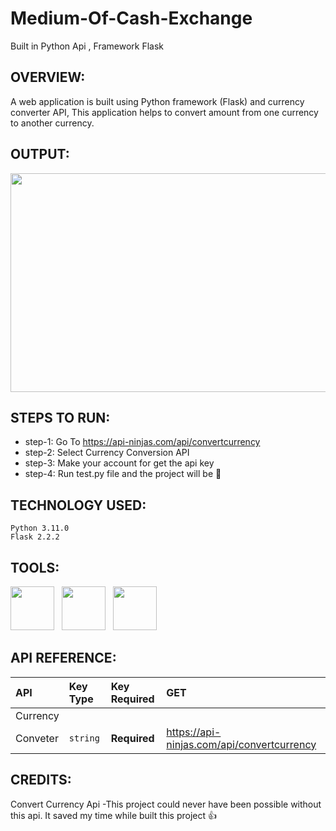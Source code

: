 # Medium-Of-Cash-Exchange
Built in Python Api , Framework Flask 

## OVERVIEW:
   A web application is built using Python framework (Flask) and currency converter API,
   This application helps to convert amount from one currency to another currency. 

## OUTPUT:
   <p align="center"><img src="https://user-images.githubusercontent.com/122221586/225337968-611cf09f-8fc1-4f74-8f23-0446c7a09091.png" width="600" height="350">
   </p>
   
## STEPS TO RUN:
   - step-1: Go To https://api-ninjas.com/api/convertcurrency
   - step-2: Select Currency Conversion API
   - step-3: Make your account for get the api key
   - step-4: Run test.py file and the project will be 🚀

## TECHNOLOGY USED:
    Python 3.11.0
    Flask 2.2.2
## TOOLS:
   <p><img src="https://user-images.githubusercontent.com/125151906/220073302-61e5bb1b-d55e-453f-9c1e-3cd0bd64e4f2.png"             width="70" height="70">&nbsp;&nbsp;
   <img src="https://encrypted-tbn0.gstatic.com/images?q=tbn:ANd9GcSS9v00g4XP1X0sFzxp64FIBSIgchtoRkAZSj_fjzq75u16gd3RcOmWYHJazTTHc6WSt30&usqp=CAU" width="70" height="70">&nbsp;&nbsp;
   <img src="https://encrypted-tbn0.gstatic.com/images?q=tbn:ANd9GcRihXU8PH96OIWZ9RrD1-alJOeIOuv4yc2jH6CLmHyCJuuxg6vK-Xn05tXIrN4g0YhVM7U&usqp=CAU" width="70" height="70">&nbsp;&nbsp;</p>
   
## API REFERENCE:
   | API          |  Key Type    | Key Required     |      GET 	                                |
   | :--------    | :------- 	   | :--------------- |:------------------------------------------- |
   |  Currency    |              |                  |                                             |
   | Conveter 	   | `string` 	   | **Required**     | https://api-ninjas.com/api/convertcurrency  |
## CREDITS: 
   Convert Currency Api -This project could never have been possible without this api. It saved my time while built this project   👍 
